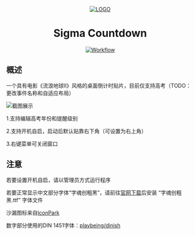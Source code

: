<div align="center">

[![LOGO](SigmaCountdown/Resources/Sigma-Countdown.ico?raw=true "LOGO")](# "LOGO")
# Sigma Countdown

[![Workflow](https://img.shields.io/github/actions/workflow/status/NetheriteBowl/SigmaCountdown/main.yml "Workflow")](https://github.com/NetheriteBowl/SigmaCountdown/actions "Workflow")

</div>

## 概述
一个具有电影《流浪地球Ⅱ》风格的桌面倒计时贴片，目前仅支持高考（TODO：更改事件名称和自适应布局）

![截图展示](https://github.com/NetheriteBowl/SigmaCountdown/assets/75211294/336de5e8-6173-4aee-b430-f624dcf1f7db)

1.支持编辑高考年份和提醒级别

2.支持开机自启，启动后默认贴靠右下角（可设置为右上角）

3.右键菜单可关闭窗口

## 注意
若要设置开机自启，请以管理员方式运行程序

若要正常显示中文部分字体“字魂创粗黑”，请前往[官网下载](https://izihun.com/shangyongziti/574.html)后安装 “字魂创粗黑.ttf” 字体文件

沙漏图标来自[IconPark](https://github.com/bytedance/iconpark "IconPark")

数字部分使用的DIN 1451字体：[playbeing/dinish](https://github.com/playbeing/dinish
)
